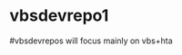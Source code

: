 # vbsdevrepo1
#vbsdevrepos will focus mainly on vbs+hta
#
#
#
#
#
#
#
#
#
#

#
#
#
#

#
#
#
#
#
#
#
